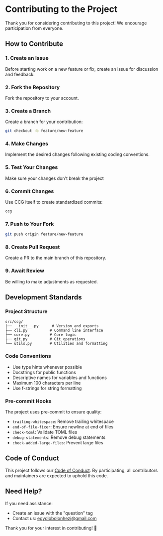 # Contributing to the Project

Thank you for considering contributing to this project! We encourage participation from everyone.

## How to Contribute

### 1. Create an Issue
Before starting work on a new feature or fix, create an issue for discussion and feedback.

### 2. Fork the Repository
Fork the repository to your account.

### 3. Create a Branch
Create a branch for your contribution:
```bash
git checkout -b feature/new-feature
```

### 4. Make Changes
Implement the desired changes following existing coding conventions.

### 5. Test Your Changes
Make sure your changes don't break the project

### 6. Commit Changes
Use CCG itself to create standardized commits:
```bash
ccg
```

### 7. Push to Your Fork
```bash
git push origin feature/new-feature
```

### 8. Create Pull Request
Create a PR to the main branch of this repository.

### 9. Await Review
Be willing to make adjustments as requested.

## Development Standards

### Project Structure
```
src/ccg/
├── __init__.py      # Version and exports
├── cli.py          # Command line interface
├── core.py         # Core logic
├── git.py          # Git operations
└── utils.py        # Utilities and formatting
```

### Code Conventions
- Use type hints whenever possible
- Docstrings for public functions
- Descriptive names for variables and functions
- Maximum 100 characters per line
- Use f-strings for string formatting

### Pre-commit Hooks
The project uses pre-commit to ensure quality:
- `trailing-whitespace`: Remove trailing whitespace
- `end-of-file-fixer`: Ensure newline at end of files
- `check-toml`: Validate TOML files
- `debug-statements`: Remove debug statements
- `check-added-large-files`: Prevent large files

## Code of Conduct

This project follows our [Code of Conduct](CODE_OF_CONDUCT.md). By participating, all contributors and maintainers are expected to uphold this code.

## Need Help?

If you need assistance:
- Create an issue with the "question" tag
- Contact us: egydiobolonhezi@gmail.com

Thank you for your interest in contributing! 🚀
